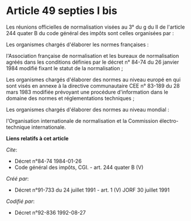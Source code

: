 # Article 49 septies I bis

Les réunions officielles de normalisation visées au 3° du g du II de l'article 244 quater B du code général des impôts sont
celles organisées par :

Les organismes chargés d'élaborer les normes françaises :

l'Association française de normalisation et les bureaux de normalisation agréés dans les conditions définies par le décret n°
84-74 du 26 janvier 1984 modifié fixant le statut de la normalisation ;

Les organismes chargés d'élaborer des normes au niveau europé en qui sont visés en annexe à la directive communautaire CEE n°
83-189 du 28 mars 1983 modifiée prévoyant une procédure d'information dans le domaine des normes et réglementations
techniques ;

Les organismes chargés d'élaborer des normes au niveau mondial :

l'Organisation internationale de normalisation et la Commission électro-technique internationale.

**Liens relatifs à cet article**

_Cite_:

  - Décret n°84-74 1984-01-26
  - Code général des impôts, CGI. - art. 244 quater B (V)

_Créé par_:

  - Décret n°91-733 du 24 juillet 1991 - art. 1 (V) JORF 30 juillet 1991

_Codifié par_:

  - Décret n°92-836 1992-08-27

